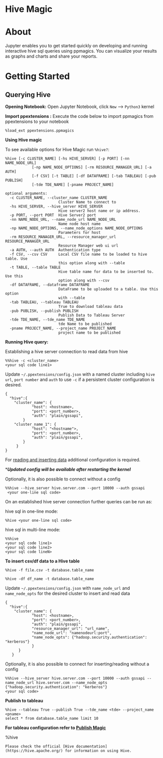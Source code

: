 # Hive Magic

# About
Jupyter enables you to get started quickly on developing and running interactive hive sql queries using ppmagics. You can visualize your results as graphs and charts and share your reports.

# Getting Started <a id='getstart'></a>

Querying Hive
---

**Opening Notebook:** Open Jupyter Notebook, click `New` --> `Python3` kernel

**Import ppextensions :** Execute the code below to import ppmagics from ppextensions to your notebook
~~~
%load_ext ppextensions.ppmagics
~~~

**Using Hive magic**

To see available options for Hive Magic run `%hive?`:
```
%hive [-c CLUSTER_NAME] [-hs HIVE_SERVER] [-p PORT] [-nn NAME_NODE_URL]
            [-np NAME_NODE_OPTIONS] [-rm RESOURCE_MANAGER_URL] [-a AUTH]
            [-f CSV] [-t TABLE] [-df DATAFRAME] [-tab TABLEAU] [-pub PUBLISH]
            [-tde TDE_NAME] [-pname PROJECT_NAME]
```

```
optional arguments:
  -c CLUSTER_NAME, --cluster_name CLUSTER_NAME
                        Cluster Name to connect to
  -hs HIVE_SERVER, --hive_server HIVE_SERVER
                        Hive server2 host name or ip address.
  -p PORT, --port PORT  Hive Server2 port
  -nn NAME_NODE_URL, --name_node_url NAME_NODE_URL
                        Name node host name
  -np NAME_NODE_OPTIONS, --name_node_options NAME_NODE_OPTIONS
                        Parameters for host
  -rm RESOURCE_MANAGER_URL, --resource_manager_url RESOURCE_MANAGER_URL
                        Resource Manager web ui url
  -a AUTH, --auth AUTH  Authentication type
  -f CSV, --csv CSV     Local CSV file name to be loaded to hive table. Use
                        this option along with --table
  -t TABLE, --table TABLE
                        Hive table name for data to be inserted to. Use this
                        option along with --csv
  -df DATAFRAME, --dataframe DATAFRAME
                        DataFrame to be uploaded to a table. Use this option
                        with --table
  -tab TABLEAU, --tableau TABLEAU
                        True to download tableau data
  -pub PUBLISH, --publish PUBLISH
                        Publish Data to Tableau Server
  -tde TDE_NAME, --tde_name TDE_NAME
                        tde Name to be published
  -pname PROJECT_NAME, --project_name PROJECT_NAME
                        project name to be published
```

**Running Hive query:** 

Establishing a hive server connection to read data from hive 
```
%%hive -c <cluster_name>
<your sql code line1>
```

Update `~/.ppextensions/config.json` with a named cluster including `hive url`, `port number` and `auth` to use `-c` if a persistent cluster configuration is desired.

```
{
  "hive":{
    "cluster_name": {
            "host": <hostname>,
            "port": <port_number>,
            "auth": "plain/gssapi",
        }
    "cluster_name_1": {
            "host": "<hostname">,
            "port": <port_number>,
            "auth": "plain/gssapi",
        }
     }
}
```
For [reading and inserting data](#insert_data) additional configuration is required.

****Updated config will be available after restarting the kernel***


Optionally, it is also possible to connect without a config
  
```buildoutcfg
%%hive --hive_server hive.server.com --port 10000 --auth gssapi
 <your one-line sql code>
```
 
On an established hive server connection further queries can be run as:
 
hive sql in one-line mode: 
~~~~
%hive <your one-line sql code>
~~~~

hive sql in multi-line mode: 
~~~~
%%hive
<your sql code line1>
<your sql code line2>
<your sql code lineN>
~~~~



 **To insert csv/df data to a Hive table**<a id='insert_data'></a>
    
    %hive -f file.csv -t database.table_name
    
    %hive -df df_name -t database.table_name


Update `~/.ppextensions/config.json` with `name_node_url` and `name_node_opts` for the desired cluster to insert and read data 
```
{
  "hive":{
    "cluster_name": {
            "host": <hostname>,
            "port": <port_number>,
            "auth": "plain/gssapi",
            "resource_manager_url": "url_name",
            "name_node_url": "namenodeurl:port",
            "name_node_opts": {"hadoop.security.authentication": "kerberos"}
            }
      }
   }

```

Optionally, it is also possible to connect for inserting/reading without a config
```buildoutcfg
%%hive --hive_server hive.server.com --port 10000 --auth gssapi --name_node_url hive.server.com --name_node_opts {"hadoop.security.authentication": "kerberos"}
<your sql code>
```



    
    
   **Publish to tableau**
   
    %hive --tableau True --publish True --tde_name <tde> --project_name <pname>
    select * from database.table_name limit 10
    
   
   
  
   ******For tableau configuration refer to [Publish Magic](https://github.paypal.com/ppextensions/master/docs/ppextensions-magics/publish.md)******
   
   %hive <query>
```
Please check the official [Hive documentation] (https://hive.apache.org/) for information on using Hive.